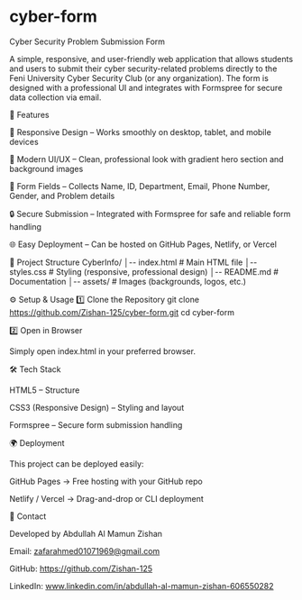 # cyber-form

Cyber Security Problem Submission Form

A simple, responsive, and user-friendly web application that allows students and users to submit their cyber security-related problems directly to the Feni University Cyber Security Club (or any organization). The form is designed with a professional UI and integrates with Formspree for secure data collection via email.

🚀 Features

📱 Responsive Design – Works smoothly on desktop, tablet, and mobile devices

🎨 Modern UI/UX – Clean, professional look with gradient hero section and background images

📝 Form Fields – Collects Name, ID, Department, Email, Phone Number, Gender, and Problem details

🔒 Secure Submission – Integrated with Formspree
 for safe and reliable form handling

🌐 Easy Deployment – Can be hosted on GitHub Pages, Netlify, or Vercel

📂 Project Structure
CyberInfo/
│-- index.html      # Main HTML file
│-- styles.css      # Styling (responsive, professional design)
│-- README.md       # Documentation
│-- assets/         # Images (backgrounds, logos, etc.)

⚙️ Setup & Usage
1️⃣ Clone the Repository
git clone https://github.com/Zishan-125/cyber-form.git
cd cyber-form

2️⃣ Open in Browser

Simply open index.html in your preferred browser.

🛠️ Tech Stack

HTML5 – Structure

CSS3 (Responsive Design) – Styling and layout

Formspree – Secure form submission handling

🌍 Deployment

This project can be deployed easily:

GitHub Pages → Free hosting with your GitHub repo

Netlify / Vercel → Drag-and-drop or CLI deployment

📧 Contact

Developed by Abdullah Al Mamun Zishan

Email: zafarahmed01071969@gmail.com

GitHub: https://github.com/Zishan-125

LinkedIn: www.linkedin.com/in/abdullah-al-mamun-zishan-606550282
